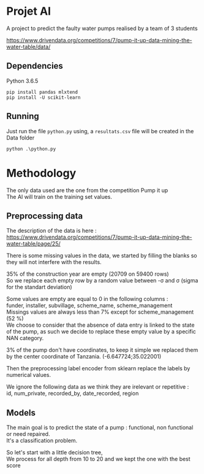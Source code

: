 # Projet AI

A project to predict the faulty water pumps realised by a team of 3 students

https://www.drivendata.org/competitions/7/pump-it-up-data-mining-the-water-table/data/


## Dependencies

Python 3.6.5 

```
pip install pandas mlxtend
pip install -U scikit-learn
```

## Running

Just run the file `python.py` using, a `resultats.csv` file will be created in the Data folder
```
python .\python.py
```

# Methodology

The only data used are the one from the competition Pump it up   
The AI will train on the training set values.


## Preprocessing data
The description of the data is here : 
https://www.drivendata.org/competitions/7/pump-it-up-data-mining-the-water-table/page/25/

There is some missing values in the data, we started by filling the blanks so they will not interfere with the results.

35% of the construction year are empty (20709 on 59400 rows)    
So we replace each empty row by a random value between -σ and σ (sigma for the standart deviation)

Some values are empty are equal to 0 in the following columns :   
funder, installer, subvillage, scheme_name, scheme_management   
Missings values are always less than 7% except for scheme_management (52 %)  
We choose to consider that the absence of data entry is linked to the state of the pump, as such we decide to replace these empty value by a specific NAN category.

3% of the pump don't have coordinates, to keep it simple we replaced them by the center coordinate of Tanzania. (-6.647724;35.022001)

Then the preprocessing label encoder from sklearn replace the labels by numerical values.


We ignore the following data as we think they are irelevant or repetitive :   
id, num_private, recorded_by, date_recorded, region

## Models

The main goal is to predict the state of a pump : functional, non functional or need repaired.    
It's a classification problem.

So let's start with a little decision tree,   
We process for all depth from 10 to 20 and we kept the one with the best score


